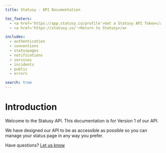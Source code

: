 ```yaml
---
title: Statusy - API Documentation

toc_footers:
  - <a href='https://app.statusy.co/profile'>Get a Statusy API Token</a>
  - <a href='https://statusy.co/'>Return to Statusy</a>

includes:
  - authentication
  - conventions
  - statuspages
  - notifications
  - services
  - incidents
  - public
  - errors

search: true
---
```


# Introduction

Welcome to the Statusy API. This documentation is for Version 1 of our API.

We have designed our API to be as accessible as possible so you can manage your
status page in any way you prefer.

Have questions? [Let us know](mailto:support@statusy.co)
